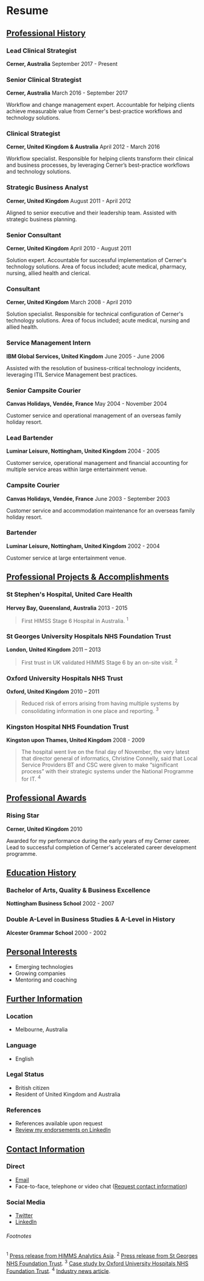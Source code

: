 # Resume

## [Professional History](#professionalhistory)

### Lead Clinical Strategist
**Cerner, Australia**
September 2017 - Present

### Senior Clinical Strategist
**Cerner, Australia**
March 2016 - September 2017

Workflow and change management expert. Accountable for helping clients achieve measurable value from Cerner's best-practice workflows and technology solutions.

### Clinical Strategist
**Cerner, United Kingdom & Australia**
April 2012 - March 2016

Workflow specialist. Responsible for helping clients transform their clinical and business processes, by leveraging Cerner’s best-practice workflows and technology solutions.

### Strategic Business Analyst
**Cerner, United Kingdom**
August 2011 - April 2012

Aligned to senior executive and their leadership team. Assisted with strategic business planning.

### Senior Consultant
**Cerner, United Kingdom**
April 2010 - August 2011

Solution expert. Accountable for successful implementation of Cerner's technology solutions. Area of focus included; acute medical, pharmacy, nursing, allied health and clerical.

###  Consultant
**Cerner, United Kingdom**
March 2008 - April 2010

Solution specialist. Responsible for technical configuration of Cerner's technology solutions. Area of focus included; acute medical, nursing and allied health.

### Service Management Intern
**IBM Global Services, United Kingdom**
June 2005 - June 2006

Assisted with the resolution of business-critical technology incidents, leveraging ITIL Service Management best practices.

### Senior Campsite Courier
**Canvas Holidays, Vendée, France**
May 2004 - November 2004

Customer service and operational management of an overseas family holiday resort.

### Lead Bartender
**Luminar Leisure, Nottingham, United Kingdom**
2004 - 2005

Customer service, operational management and financial accounting for multiple service areas within large entertainment venue.

### Campsite Courier
**Canvas Holidays, Vendée, France**
June 2003 - September 2003

Customer service and accommodation maintenance for an overseas family holiday resort.

### Bartender
**Luminar Leisure, Nottingham, United Kingdom**
2002 - 2004

Customer service at large entertainment venue.

## [Professional Projects & Accomplishments](#projectsalaccomplishments)

### St Stephen's Hospital, United Care Health
**Hervey Bay, Queensland, Australia**
2013 - 2015

>  First HIMSS Stage 6 Hospital in Australia. <sup>1

### St Georges University Hospitals NHS Foundation Trust
**London, United Kingdom**
2011 – 2013

> First trust in UK validated HIMMS Stage 6 by an on-site visit. <sup>2

### Oxford University Hospitals NHS Trust
**Oxford, United Kingdom**
2010 – 2011

> Reduced risk of errors arising from having multiple systems by consolidating information in one place and reporting. <sup>3

### Kingston Hospital NHS Foundation Trust
**Kingston upon Thames, United Kingdom**
2008 - 2009

> The hospital went live on the final day of November, the very latest that director general of informatics, Christine Connelly, said that Local Service Providers BT and CSC were given to make “significant process” with their strategic systems under the National Programme for IT. <sup>4

## [Professional Awards](#professionalawards)

### Rising Star
**Cerner, United Kingdom**
2010

Awarded for my performance during the early years of my Cerner career. Lead to successful completion of Cerner's accelerated career development programme.

## [Education History](#educationalhistory)

### Bachelor of Arts, Quality & Business Excellence
**Nottingham Business School**
2002 - 2007

### Double A-Level in Business Studies &  A-Level in History
**Alcester Grammar School**
2000 - 2002

## [Personal Interests](#personalinterests)

- Emerging technologies
- Growing companies
- Mentoring and coaching

## [Further Information](#furtherinformation)

### Location

- Melbourne, Australia

### Language

- English

### Legal Status

- British citizen
- Resident of United Kingdom and Australia

### References

- References available upon request
- [Review my endorsements on LinkedIn](https://www.linkedin.com/in/dalecraigwright/)

## [Contact Information](#contactinformation)

### Direct

- [Email](mailto:dale@dalewright.com)
- Face-to-face, telephone or video chat ([Request contact information](mailto:dale@dalewright.com))

### Social Media

- [Twitter](https://www.twitter.com/dalecraigwright)
- [LinkedIn](https://linkedin.com/in/dalecraigwright)

###### Footnotes

<sup>1</sup> [Press release from HIMMS Analytics Asia](http://www.himssanalyticsasia.org/about/pressRoom-pressrelease19.asp).
<sup>2</sup> [Press release from St Georges NHS Foundation Trust](https://www.stgeorges.nhs.uk/newsitem/st-georges-receives-national-accreditation-himss-stage-6/).
<sup>3</sup> [Case study by Oxford University Hospitals NHS Foundation Trust](http://www.ouh.nhs.uk/patient-guide/documents/epr-case-study.pdf).
<sup>4</sup> [Industry news article](https://www.digitalhealth.net/2009/12/kingston-hits-go-live-date-with-cerner/).
